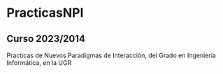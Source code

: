 # PracticasNPI
## Curso 2023/2014
Practicas de Nuevos Paradigmas de Interacción, del Grado en Ingeniería Informática, en la UGR
